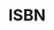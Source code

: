 ---
title: 'ISBN'
field: 'is.identifier.isbn'
slug: 'global-isbn'
description: 'International standard book number'
required: False
module: 'Provenance'
cluster: 'Global'
policy: 'Free value. Single value only.'
---